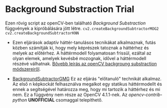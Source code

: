 # Background Substraction Trial

Ezen rövig script az openCV-ben található *Background Substraction* függvények a kipróbálására jött létre.
`cv2.createBackgroundSubtractorMOG2` `cv2.createBackgroundSubtractorKNN`
* Ezen eljárások adaptív háttér-tanulásos tecnikákat alkalmaznak, futás közben számítják ki, hogy mely képrészek tatoznak a háttérhez és melyek az előtérhez. A háttérmodell folyamatosan frissül, ezáltal az olyan elemek, amelyek kevésbé mozognak, idővel a háttérmodell részévé válhatnak.
[Bővebb leírás az openCV backgroung substraction módszereiről](https://opencv-python-tutroals.readthedocs.io/en/latest/py_tutorials/py_video/py_bg_subtraction/py_bg_subtraction.html).

* [BackgroundSubtractorGMG](https://docs.opencv.org/4.1.1/d1/d5c/classcv_1_1bgsegm_1_1BackgroundSubtractorGMG.html) Ez az eljárás "előtanuló" technikát alkalmaz. Az első n képkockát felhasználva megalkot egy statikus háttérmodellt és ennek a segítségével határozza meg, hogy mi tartozik a háttérhez és mi nem. Ez a függvény nem része az OpenCV 4.1.1-nek. Az *opencv-contrib-python* **UNOFFICIAL** csomaggal telepíthető.